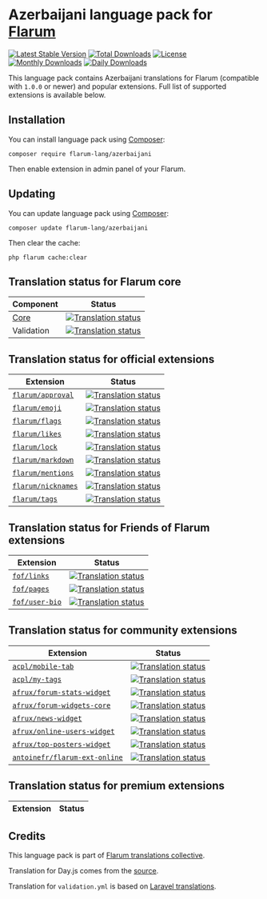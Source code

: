 # Azerbaijani language pack for [Flarum](https://flarum.org/)

[![Latest Stable Version](https://poser.pugx.org/flarum-lang/azerbaijani/v)](https://packagist.org/packages/flarum-lang/azerbaijani) 
[![Total Downloads](https://poser.pugx.org/flarum-lang/azerbaijani/downloads)](https://packagist.org/packages/flarum-lang/azerbaijani) 
[![License](http://poser.pugx.org/flarum-lang/azerbaijani/license)](https://packagist.org/packages/flarum-lang/azerbaijani) 
[![Monthly Downloads](https://poser.pugx.org/flarum-lang/azerbaijani/d/monthly)](https://packagist.org/packages/flarum-lang/azerbaijani) 
[![Daily Downloads](https://poser.pugx.org/flarum-lang/azerbaijani/d/daily)](https://packagist.org/packages/flarum-lang/azerbaijani) 

This language pack contains Azerbaijani translations for Flarum (compatible with `1.0.0` or newer) and popular extensions. Full list of supported extensions is available below.


## Installation

You can install language pack using [Composer](https://getcomposer.org/):

```console
composer require flarum-lang/azerbaijani
```

Then enable extension in admin panel of your Flarum.


## Updating

You can update language pack using [Composer](https://getcomposer.org/):

```console
composer update flarum-lang/azerbaijani
```

Then clear the cache:

```console
php flarum cache:clear
```


## Translation status for Flarum core

| Component | Status |
| --- | --- |
| [Core](https://github.com/flarum/core) | [![Translation status](https://weblate.rob006.net/widgets/flarum/az/core/svg-badge.svg)](https://weblate.rob006.net/projects/flarum/core/az/) |
| Validation | [![Translation status](https://weblate.rob006.net/widgets/flarum/az/validation/svg-badge.svg)](https://weblate.rob006.net/projects/flarum/validation/az/) |


## Translation status for official extensions

<!-- flarum-extensions-list-start -->

| Extension | Status |
| --- | --- |
| [`flarum/approval`](https://github.com/flarum/approval) | [![Translation status](https://weblate.rob006.net/widgets/flarum/az/flarum-approval/svg-badge.svg)](https://weblate.rob006.net/projects/flarum/flarum-approval/az/) |
| [`flarum/emoji`](https://github.com/flarum/emoji) | [![Translation status](https://weblate.rob006.net/widgets/flarum/az/flarum-emoji/svg-badge.svg)](https://weblate.rob006.net/projects/flarum/flarum-emoji/az/) |
| [`flarum/flags`](https://github.com/flarum/flags) | [![Translation status](https://weblate.rob006.net/widgets/flarum/az/flarum-flags/svg-badge.svg)](https://weblate.rob006.net/projects/flarum/flarum-flags/az/) |
| [`flarum/likes`](https://github.com/flarum/likes) | [![Translation status](https://weblate.rob006.net/widgets/flarum/az/flarum-likes/svg-badge.svg)](https://weblate.rob006.net/projects/flarum/flarum-likes/az/) |
| [`flarum/lock`](https://github.com/flarum/lock) | [![Translation status](https://weblate.rob006.net/widgets/flarum/az/flarum-lock/svg-badge.svg)](https://weblate.rob006.net/projects/flarum/flarum-lock/az/) |
| [`flarum/markdown`](https://github.com/flarum/markdown) | [![Translation status](https://weblate.rob006.net/widgets/flarum/az/flarum-markdown/svg-badge.svg)](https://weblate.rob006.net/projects/flarum/flarum-markdown/az/) |
| [`flarum/mentions`](https://github.com/flarum/mentions) | [![Translation status](https://weblate.rob006.net/widgets/flarum/az/flarum-mentions/svg-badge.svg)](https://weblate.rob006.net/projects/flarum/flarum-mentions/az/) |
| [`flarum/nicknames`](https://github.com/flarum/nicknames) | [![Translation status](https://weblate.rob006.net/widgets/flarum/az/flarum-nicknames/svg-badge.svg)](https://weblate.rob006.net/projects/flarum/flarum-nicknames/az/) |
| [`flarum/tags`](https://github.com/flarum/tags) | [![Translation status](https://weblate.rob006.net/widgets/flarum/az/flarum-tags/svg-badge.svg)](https://weblate.rob006.net/projects/flarum/flarum-tags/az/) |

<!-- flarum-extensions-list-stop -->


## Translation status for Friends of Flarum extensions

<!-- fof-extensions-list-start -->

| Extension | Status |
| --- | --- |
| [`fof/links`](https://github.com/FriendsOfFlarum/links) | [![Translation status](https://weblate.rob006.net/widgets/flarum/az/fof-links/svg-badge.svg)](https://weblate.rob006.net/projects/flarum/fof-links/az/) |
| [`fof/pages`](https://github.com/FriendsOfFlarum/pages) | [![Translation status](https://weblate.rob006.net/widgets/flarum/az/fof-pages/svg-badge.svg)](https://weblate.rob006.net/projects/flarum/fof-pages/az/) |
| [`fof/user-bio`](https://github.com/FriendsOfFlarum/user-bio) | [![Translation status](https://weblate.rob006.net/widgets/flarum/az/fof-user-bio/svg-badge.svg)](https://weblate.rob006.net/projects/flarum/fof-user-bio/az/) |

<!-- fof-extensions-list-stop -->


## Translation status for community extensions

<!-- various-extensions-list-start -->

| Extension | Status |
| --- | --- |
| [`acpl/mobile-tab`](https://github.com/android-com-pl/mobile-tab) | [![Translation status](https://weblate.rob006.net/widgets/flarum/az/acpl-mobile-tab/svg-badge.svg)](https://weblate.rob006.net/projects/flarum/acpl-mobile-tab/az/) |
| [`acpl/my-tags`](https://github.com/android-com-pl/my-tags) | [![Translation status](https://weblate.rob006.net/widgets/flarum/az/acpl-my-tags/svg-badge.svg)](https://weblate.rob006.net/projects/flarum/acpl-my-tags/az/) |
| [`afrux/forum-stats-widget`](https://github.com/afrux/forum-stats-widget) | [![Translation status](https://weblate.rob006.net/widgets/flarum/az/afrux-forum-stats-widget/svg-badge.svg)](https://weblate.rob006.net/projects/flarum/afrux-forum-stats-widget/az/) |
| [`afrux/forum-widgets-core`](https://github.com/afrux/forum-widgets-core) | [![Translation status](https://weblate.rob006.net/widgets/flarum/az/afrux-forum-widgets-core/svg-badge.svg)](https://weblate.rob006.net/projects/flarum/afrux-forum-widgets-core/az/) |
| [`afrux/news-widget`](https://github.com/afrux/news-widget) | [![Translation status](https://weblate.rob006.net/widgets/flarum/az/afrux-news-widget/svg-badge.svg)](https://weblate.rob006.net/projects/flarum/afrux-news-widget/az/) |
| [`afrux/online-users-widget`](https://github.com/afrux/online-users-widget) | [![Translation status](https://weblate.rob006.net/widgets/flarum/az/afrux-online-users-widget/svg-badge.svg)](https://weblate.rob006.net/projects/flarum/afrux-online-users-widget/az/) |
| [`afrux/top-posters-widget`](https://github.com/afrux/top-posters-widget) | [![Translation status](https://weblate.rob006.net/widgets/flarum/az/afrux-top-posters-widget/svg-badge.svg)](https://weblate.rob006.net/projects/flarum/afrux-top-posters-widget/az/) |
| [`antoinefr/flarum-ext-online`](https://github.com/AntoineFr/flarum-ext-online) | [![Translation status](https://weblate.rob006.net/widgets/flarum/az/antoinefr-online/svg-badge.svg)](https://weblate.rob006.net/projects/flarum/antoinefr-online/az/) |

<!-- various-extensions-list-stop -->


## Translation status for premium extensions

<!-- premium-extensions-list-start -->

| Extension | Status |
| --- | --- |

<!-- premium-extensions-list-stop -->


## Credits

This language pack is part of [Flarum translations collective](https://github.com/rob006-software/flarum-translations).

Translation for Day.js comes from the [source](https://github.com/iamkun/dayjs/blob/v1.10.4/src/locale/az.js).

Translation for `validation.yml` is based on [Laravel translations](https://github.com/Laravel-Lang/lang/blob/8.1.3/src/az/validation.php).
